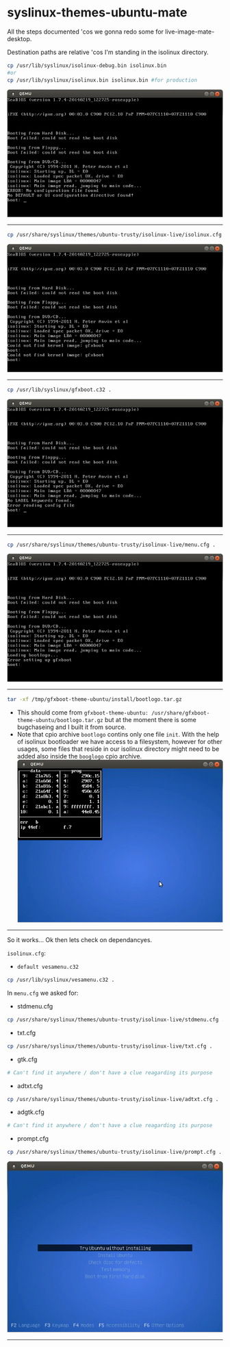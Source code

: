 syslinux-themes-ubuntu-mate
===========================
All the steps documented 'cos we gonna redo some for live-image-mate-desktop.

Destination paths are relative 'cos I'm standing in the isolinux directory.

``` bash
cp /usr/lib/syslinux/isolinux-debug.bin isolinux.bin
#or
cp /usr/lib/syslinux/isolinux.bin isolinux.bin #for production
```
![](docs/no_configuration_file_found.png)

***


``` bash
cp /usr/share/syslinux/themes/ubuntu-trusty/isolinux-live/isolinux.cfg .
```
![](docs/could_not_find_kernel_image_gfxboot.png)

***


``` bash
cp /usr/lib/syslinux/gfxboot.c32 .
```
![](docs/no_label_keywords_found.png)

***


``` bash
cp /usr/share/syslinux/themes/ubuntu-trusty/isolinux-live/menu.cfg .
```
![](docs/error_setting_up_gfxboot.png)

***


``` bash
tar -xf /tmp/gfxboot-theme-ubuntu/install/bootlogo.tar.gz
```
* This should come from `gfxboot-theme-ubuntu: /usr/share/gfxboot-theme-ubuntu/bootlogo.tar.gz` but at the moment there is some bugchaseing and I built it from source.
* Note that cpio archive `bootlogo` contins only one file `init`. With the help of isolinux bootloader we have access to a filesystem, however for other usages, some files that reside in our isolinux directory might need to be added also inside the `booglogo` cpio archive.
![](docs/blue_background_without_menu.png)

***

So it works... Ok then lets check on dependancyes.

`isolinux.cfg`:
* `default vesamenu.c32`
``` bash
cp /usr/lib/syslinux/vesamenu.c32 .
```

In `menu.cfg` we asked for:
* stdmenu.cfg
``` bash
cp /usr/share/syslinux/themes/ubuntu-trusty/isolinux-live/stdmenu.cfg .
```
* txt.cfg
``` bash
cp /usr/share/syslinux/themes/ubuntu-trusty/isolinux-live/txt.cfg .
```
* gtk.cfg
``` bash
# Can't find it anywhere / don't have a clue reagarding its purpose
```
* adtxt.cfg
``` bash
cp /usr/share/syslinux/themes/ubuntu-trusty/isolinux-live/adtxt.cfg .
```
* adgtk.cfg
``` bash
# Can't find it anywhere / don't have a clue reagarding its purpose
```
* prompt.cfg
``` bash
cp /usr/share/syslinux/themes/ubuntu-trusty/isolinux-live/prompt.cfg .
```
![](docs/blue_background_with_menu.png)
***


